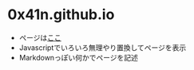 # 0x41n.github.io
- ページは[ここ](https://0x41n.github.io/)
- Javascriptでいろいろ無理やり置換してページを表示
- Markdownっぽい何かでページを記述
